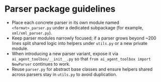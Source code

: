 # Parser package guidelines

- Place each concrete parser in its own module named ``<format>_parser.py`` under a dedicated subpackage (for example, ``xml/xml_parser.py``).
- Keep parser modules narrowly focused; if a parser grows beyond ~200 lines split shared logic into helpers under ``utils.py`` or a new private module.
- When introducing a new parser variant, expose it via ``ai_agent_toolbox/__init__.py`` so that ``from ai_agent_toolbox import NewParser`` continues to work.
- Reuse ``parser.py`` for abstract base classes and ensure helpers shared across parsers stay in ``utils.py`` to avoid duplication.
